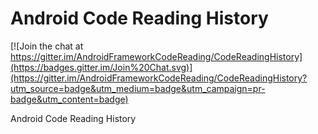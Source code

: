 # Android Code Reading History

[![Join the chat at https://gitter.im/AndroidFrameworkCodeReading/CodeReadingHistory](https://badges.gitter.im/Join%20Chat.svg)](https://gitter.im/AndroidFrameworkCodeReading/CodeReadingHistory?utm_source=badge&utm_medium=badge&utm_campaign=pr-badge&utm_content=badge)

Android Code Reading History
